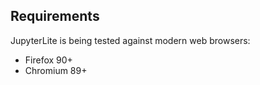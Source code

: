 ## Requirements

JupyterLite is being tested against modern web browsers:

- Firefox 90+
- Chromium 89+
